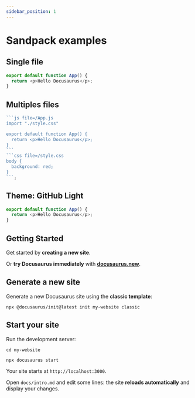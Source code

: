 ```yaml
---
sidebar_position: 1
---
```


# Sandpack examples


## Single file

````js sandpack
export default function App() {
  return <p>Hello Docusaurus</p>;
}
````

## Multiples files

````js sandpack template=react theme=codesandbox-dark
```js file=/App.js
import "./style.css"

export default function App() {
  return <p>Hello Docusaurus</p>;
}
```
```css file=/style.css
body {
  background: red;
}
```;
````

## Theme: GitHub Light

````js sandpack theme=github-light
export default function App() {
  return <p>Hello Docusaurus</p>;
}
````

## Getting Started

Get started by **creating a new site**.

Or **try Docusaurus immediately** with **[docusaurus.new](https://docusaurus.new)**.

## Generate a new site

Generate a new Docusaurus site using the **classic template**:

```shell
npx @docusaurus/init@latest init my-website classic
```

## Start your site

Run the development server:

```shell
cd my-website

npx docusaurus start
```

Your site starts at `http://localhost:3000`.

Open `docs/intro.md` and edit some lines: the site **reloads automatically** and display your changes.
